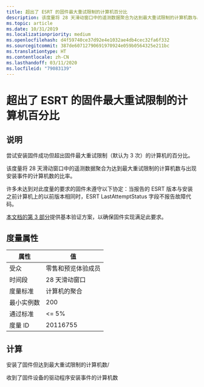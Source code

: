 ```yaml
---
title: 超出了 ESRT 的固件最大重试限制的计算机百分比
description: 该度量将 28 天滑动窗口中的遥测数据聚合为达到最大重试限制的计算机数与出现安装事件的计算机数的比率
ms.topic: article
ms.date: 10/31/2019
ms.localizationpriority: medium
ms.openlocfilehash: d4f59740ce37d92e4e1032ae4db4cec32fa6f332
ms.sourcegitcommit: 387de60712790691970924e059b0564325e211bc
ms.translationtype: HT
ms.contentlocale: zh-CN
ms.lasthandoff: 03/11/2020
ms.locfileid: "79083139"
---
```

# <a name="percent-of-machines-exceeded-firmware-max-retry-limit-from-esrt"></a>超出了 ESRT 的固件最大重试限制的计算机百分比

## <a name="description"></a>说明

尝试安装固件成功但超出固件最大重试限制（默认为 3 次）的计算机的百分比。

该度量将 28 天滑动窗口中的遥测数据聚合为达到最大重试限制的计算机数与出现安装事件的计算机数的比率。

许多未达到对此度量的要求的固件未遵守以下协定：当报告的 ESRT 版本与安装之前计算机上的以前版本相同时，ESRT LastAttemptStatus 字段不报告故障代码。 

[本文档的第 3 部分](https://docs.microsoft.com/windows-hardware/manufacture/desktop/validating-windows-uefi-firmware-update-platform-functionality)提供基本验证方案，以确保固件实现满足此要求。  

## <a name="measure-attributes"></a>度量属性

|属性|值|
|----|----|
|受众 |零售和预览体验成员|
|时间段 |28 天滑动窗口|
|度量标准 |计算机的聚合|
|最小实例数 |200|
|通过标准 |<= 5%|
|度量 ID |20116755|

## <a name="calculation"></a>计算

安装了固件但达到最大重试限制的计算机数/

收到了固件设备的驱动程序安装事件的计算机数


